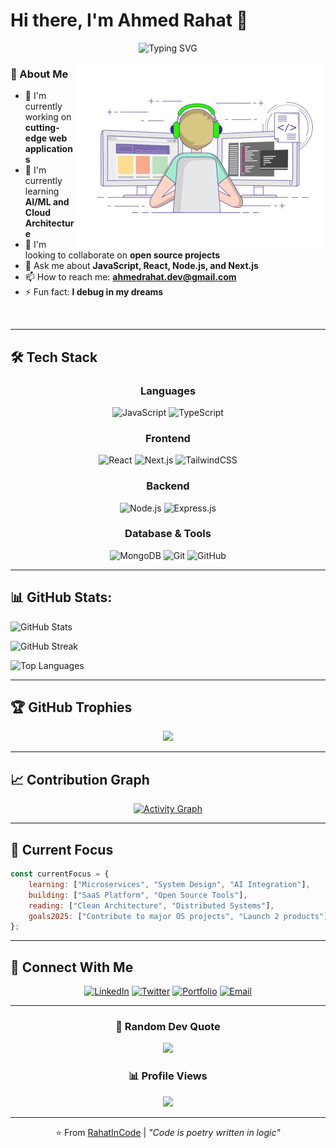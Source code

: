 # Hi there, I'm Ahmed Rahat 👋

<div align="center">
  
![Typing SVG](https://readme-typing-svg.demolab.com?font=Fira+Code&size=32&duration=2800&pause=2000&color=A9FEF7&center=true&vCenter=true&width=940&lines=Full+Stack+Developer+%F0%9F%9A%80;Open+Source+Enthusiast+%F0%9F%92%BB;Always+Learning+New+Things+%F0%9F%93%9A)

</div>

<img align="right" alt="Coding" width="400" src="https://raw.githubusercontent.com/devSouvik/devSouvik/master/gif3.gif">

### 🚀 About Me

- 🔭 I'm currently working on **cutting-edge web applications**
- 🌱 I'm currently learning **AI/ML and Cloud Architecture**
- 👯 I'm looking to collaborate on **open source projects**
- 💬 Ask me about **JavaScript, React, Node.js, and Next.js**
- 📫 How to reach me: **ahmedrahat.dev@gmail.com**
- ⚡ Fun fact: **I debug in my dreams**

<br clear="right"/>

---

## 🛠️ Tech Stack

<div align="center">

### Languages
![JavaScript](https://img.shields.io/badge/JavaScript-F7DF1E?style=for-the-badge&logo=javascript&logoColor=black)
![TypeScript](https://img.shields.io/badge/TypeScript-007ACC?style=for-the-badge&logo=typescript&logoColor=white)

### Frontend
![React](https://img.shields.io/badge/React-20232A?style=for-the-badge&logo=react&logoColor=61DAFB)
![Next.js](https://img.shields.io/badge/Next.js-000000?style=for-the-badge&logo=nextdotjs&logoColor=white)
![TailwindCSS](https://img.shields.io/badge/Tailwind_CSS-38B2AC?style=for-the-badge&logo=tailwind-css&logoColor=white)

### Backend
![Node.js](https://img.shields.io/badge/Node.js-43853D?style=for-the-badge&logo=node.js&logoColor=white)
![Express.js](https://img.shields.io/badge/Express.js-404D59?style=for-the-badge)

### Database & Tools
![MongoDB](https://img.shields.io/badge/MongoDB-4EA94B?style=for-the-badge&logo=mongodb&logoColor=white)
![Git](https://img.shields.io/badge/Git-F05032?style=for-the-badge&logo=git&logoColor=white)
![GitHub](https://img.shields.io/badge/GitHub-181717?style=for-the-badge&logo=github&logoColor=white)

</div>

---

## 📊 GitHub Stats:
![GitHub Stats](https://github-readme-stats.vercel.app/api?username=RahatInCode&theme=dark&hide_border=false&include_all_commits=true&count_private=true)

![GitHub Streak](https://streak-stats.demolab.com?user=RahatInCode&theme=dark&hide_border=false)

![Top Languages](https://github-readme-stats.vercel.app/api/top-langs/?username=RahatInCode&layout=compact&theme=dark&hide_border=false)


---

## 🏆 GitHub Trophies

<div align="center">
  
![](https://github-profile-trophy.vercel.app/?username=RahatInCode&theme=tokyonight&no-frame=true&no-bg=false&margin-w=4&row=1)

</div>

---

## 📈 Contribution Graph

<div align="center">

[![Activity Graph](https://github-readme-activity-graph.vercel.app/graph?username=RahatInCode&theme=tokyo-night&hide_border=true&custom_title=Contribution%20Graph)](https://github.com/RahatInCode)

</div>

---

## 🎯 Current Focus

```javascript
const currentFocus = {
    learning: ["Microservices", "System Design", "AI Integration"],
    building: ["SaaS Platform", "Open Source Tools"],
    reading: ["Clean Architecture", "Distributed Systems"],
    goals2025: ["Contribute to major OS projects", "Launch 2 products"]
};
```

---

## 🤝 Connect With Me

<div align="center">

[![LinkedIn](https://img.shields.io/badge/LinkedIn-0077B5?style=for-the-badge&logo=linkedin&logoColor=white)](https://www.linkedin.com/in/ahmed-rahat-5a6145387/)
[![Twitter](https://img.shields.io/badge/Twitter-1DA1F2?style=for-the-badge&logo=twitter&logoColor=white)](https://twitter.com/yourusername)
[![Portfolio](https://img.shields.io/badge/Portfolio-FF5722?style=for-the-badge&logo=google-chrome&logoColor=white)](https://yourportfolio.com)
[![Email](https://img.shields.io/badge/Email-D14836?style=for-the-badge&logo=gmail&logoColor=white)](mailto:your.email@example.com)

</div>

---

<div align="center">

### 💭 Random Dev Quote

![](https://quotes-github-readme.vercel.app/api?type=horizontal&theme=tokyonight)

### 📊 Profile Views

![](https://komarev.com/ghpvc/?username=RahatInCode&color=blueviolet&style=for-the-badge)

---

⭐️ From [RahatInCode](https://github.com/RahatInCode) | *"Code is poetry written in logic"*

</div>
